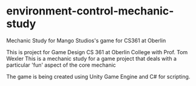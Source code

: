 # environment-control-mechanic-study
Mechanic Study for Mango Studios's game for CS361 at Oberlin

This is project for Game Design CS 361 at Oberlin College with Prof. Tom Wexler
This is a mechanic study for a game project that deals with a particular 'fun' aspect of the core mechanic

The game is being created using Unity Game Engine and C# for scripting. 
